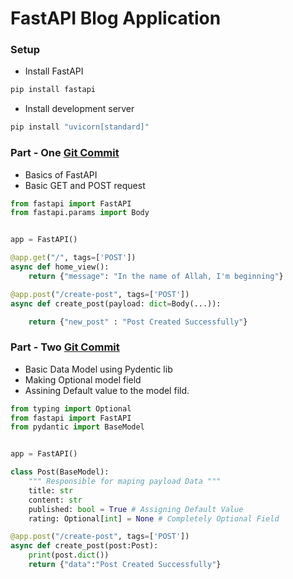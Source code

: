 # FastAPI Blog Application

### Setup 
- Install FastAPI
```sh
pip install fastapi
```
- Install development server
```sh
pip install "uvicorn[standard]"
```

### Part - One [Git Commit](https://github.com/Fahad-Md-Kamal/Fast-And-Furious/commit/885189adc7e261a41a52b3f600ca8c9c71d7c203)
- Basics of FastAPI
- Basic GET and POST request

```python
from fastapi import FastAPI
from fastapi.params import Body


app = FastAPI()

@app.get("/", tags=['POST'])
async def home_view():
    return {"message": "In the name of Allah, I'm beginning"}

@app.post("/create-post", tags=['POST'])
async def create_post(payload: dict=Body(...)):

    return {"new_post" : "Post Created Successfully"}
```

### Part - Two [Git Commit](https://github.com/Fahad-Md-Kamal/Fast-And-Furious/commit/ce621b2924ed8854e747c504dacbaf272642f795)
- Basic Data Model using Pydentic lib
- Making Optional model field
- Assining Default value to the model fild.

```python
from typing import Optional
from fastapi import FastAPI
from pydantic import BaseModel


app = FastAPI()

class Post(BaseModel):
    """ Responsible for maping payload Data """
    title: str
    content: str
    published: bool = True # Assigning Default Value
    rating: Optional[int] = None # Completely Optional Field

@app.post("/create-post", tags=['POST'])
async def create_post(post:Post):
    print(post.dict())
    return {"data":"Post Created Successfully"}  
```